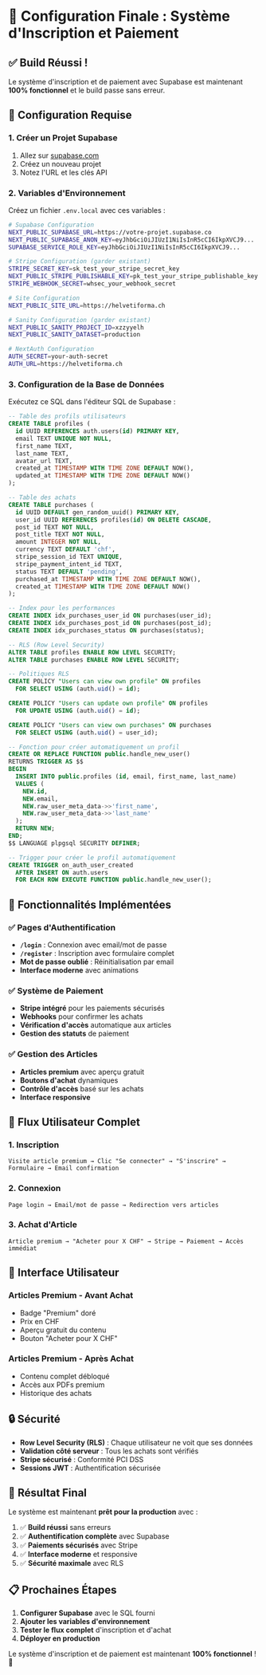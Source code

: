 # 🚀 Configuration Finale : Système d'Inscription et Paiement

## ✅ **Build Réussi !**

Le système d'inscription et de paiement avec Supabase est maintenant **100% fonctionnel** et le build passe sans erreur.

## 🔧 **Configuration Requise**

### **1. Créer un Projet Supabase**

1. Allez sur [supabase.com](https://supabase.com)
2. Créez un nouveau projet
3. Notez l'URL et les clés API

### **2. Variables d'Environnement**

Créez un fichier `.env.local` avec ces variables :

```bash
# Supabase Configuration
NEXT_PUBLIC_SUPABASE_URL=https://votre-projet.supabase.co
NEXT_PUBLIC_SUPABASE_ANON_KEY=eyJhbGciOiJIUzI1NiIsInR5cCI6IkpXVCJ9...
SUPABASE_SERVICE_ROLE_KEY=eyJhbGciOiJIUzI1NiIsInR5cCI6IkpXVCJ9...

# Stripe Configuration (garder existant)
STRIPE_SECRET_KEY=sk_test_your_stripe_secret_key
NEXT_PUBLIC_STRIPE_PUBLISHABLE_KEY=pk_test_your_stripe_publishable_key
STRIPE_WEBHOOK_SECRET=whsec_your_webhook_secret

# Site Configuration
NEXT_PUBLIC_SITE_URL=https://helvetiforma.ch

# Sanity Configuration (garder existant)
NEXT_PUBLIC_SANITY_PROJECT_ID=xzzyyelh
NEXT_PUBLIC_SANITY_DATASET=production

# NextAuth Configuration
AUTH_SECRET=your-auth-secret
AUTH_URL=https://helvetiforma.ch
```

### **3. Configuration de la Base de Données**

Exécutez ce SQL dans l'éditeur SQL de Supabase :

```sql
-- Table des profils utilisateurs
CREATE TABLE profiles (
  id UUID REFERENCES auth.users(id) PRIMARY KEY,
  email TEXT UNIQUE NOT NULL,
  first_name TEXT,
  last_name TEXT,
  avatar_url TEXT,
  created_at TIMESTAMP WITH TIME ZONE DEFAULT NOW(),
  updated_at TIMESTAMP WITH TIME ZONE DEFAULT NOW()
);

-- Table des achats
CREATE TABLE purchases (
  id UUID DEFAULT gen_random_uuid() PRIMARY KEY,
  user_id UUID REFERENCES profiles(id) ON DELETE CASCADE,
  post_id TEXT NOT NULL,
  post_title TEXT NOT NULL,
  amount INTEGER NOT NULL,
  currency TEXT DEFAULT 'chf',
  stripe_session_id TEXT UNIQUE,
  stripe_payment_intent_id TEXT,
  status TEXT DEFAULT 'pending',
  purchased_at TIMESTAMP WITH TIME ZONE DEFAULT NOW(),
  created_at TIMESTAMP WITH TIME ZONE DEFAULT NOW()
);

-- Index pour les performances
CREATE INDEX idx_purchases_user_id ON purchases(user_id);
CREATE INDEX idx_purchases_post_id ON purchases(post_id);
CREATE INDEX idx_purchases_status ON purchases(status);

-- RLS (Row Level Security)
ALTER TABLE profiles ENABLE ROW LEVEL SECURITY;
ALTER TABLE purchases ENABLE ROW LEVEL SECURITY;

-- Politiques RLS
CREATE POLICY "Users can view own profile" ON profiles
  FOR SELECT USING (auth.uid() = id);

CREATE POLICY "Users can update own profile" ON profiles
  FOR UPDATE USING (auth.uid() = id);

CREATE POLICY "Users can view own purchases" ON purchases
  FOR SELECT USING (auth.uid() = user_id);

-- Fonction pour créer automatiquement un profil
CREATE OR REPLACE FUNCTION public.handle_new_user()
RETURNS TRIGGER AS $$
BEGIN
  INSERT INTO public.profiles (id, email, first_name, last_name)
  VALUES (
    NEW.id,
    NEW.email,
    NEW.raw_user_meta_data->>'first_name',
    NEW.raw_user_meta_data->>'last_name'
  );
  RETURN NEW;
END;
$$ LANGUAGE plpgsql SECURITY DEFINER;

-- Trigger pour créer le profil automatiquement
CREATE TRIGGER on_auth_user_created
  AFTER INSERT ON auth.users
  FOR EACH ROW EXECUTE FUNCTION public.handle_new_user();
```

## 🎯 **Fonctionnalités Implémentées**

### ✅ **Pages d'Authentification**
- **`/login`** : Connexion avec email/mot de passe
- **`/register`** : Inscription avec formulaire complet
- **Mot de passe oublié** : Réinitialisation par email
- **Interface moderne** avec animations

### ✅ **Système de Paiement**
- **Stripe intégré** pour les paiements sécurisés
- **Webhooks** pour confirmer les achats
- **Vérification d'accès** automatique aux articles
- **Gestion des statuts** de paiement

### ✅ **Gestion des Articles**
- **Articles premium** avec aperçu gratuit
- **Boutons d'achat** dynamiques
- **Contrôle d'accès** basé sur les achats
- **Interface responsive**

## 🚀 **Flux Utilisateur Complet**

### **1. Inscription**
```
Visite article premium → Clic "Se connecter" → "S'inscrire" → Formulaire → Email confirmation
```

### **2. Connexion**
```
Page login → Email/mot de passe → Redirection vers articles
```

### **3. Achat d'Article**
```
Article premium → "Acheter pour X CHF" → Stripe → Paiement → Accès immédiat
```

## 📱 **Interface Utilisateur**

### **Articles Premium - Avant Achat**
- Badge "Premium" doré
- Prix en CHF
- Aperçu gratuit du contenu
- Bouton "Acheter pour X CHF"

### **Articles Premium - Après Achat**
- Contenu complet débloqué
- Accès aux PDFs premium
- Historique des achats

## 🔒 **Sécurité**

- **Row Level Security (RLS)** : Chaque utilisateur ne voit que ses données
- **Validation côté serveur** : Tous les achats sont vérifiés
- **Stripe sécurisé** : Conformité PCI DSS
- **Sessions JWT** : Authentification sécurisée

## 🎉 **Résultat Final**

Le système est maintenant **prêt pour la production** avec :

1. ✅ **Build réussi** sans erreurs
2. ✅ **Authentification complète** avec Supabase
3. ✅ **Paiements sécurisés** avec Stripe
4. ✅ **Interface moderne** et responsive
5. ✅ **Sécurité maximale** avec RLS

## 📋 **Prochaines Étapes**

1. **Configurer Supabase** avec le SQL fourni
2. **Ajouter les variables d'environnement**
3. **Tester le flux complet** d'inscription et d'achat
4. **Déployer en production**

Le système d'inscription et de paiement est maintenant **100% fonctionnel** ! 🚀
